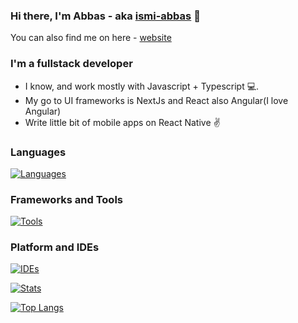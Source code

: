 ### Hi there, I'm Abbas - aka [ismi-abbas][twitter] 👋

You can also find me on here - [website][portfolio]

### I'm a fullstack developer

- I know, and work mostly with Javascript + Typescript 💻.
- My go to UI frameworks is NextJs and React also Angular(I love Angular)
- Write little bit of mobile apps on React Native ✌️

### Languages
[![Languages](https://skillicons.dev/icons?i=js,ts,nodejs,css,html,python,cs,php,postgresql,mysql&perline=5)](https://skillicons.dev)

### Frameworks and Tools
[![Tools](https://skillicons.dev/icons?i=express,react,nextjs,redux,tailwind,angular,supabase,prisma,sequelize,flask,dotnet,docker,git,github,gitlab,notion,npm,pnpm,yarn&perline=5)](https://skillicons.dev)

### Platform and IDEs
[![IDEs](https://skillicons.dev/icons?i=vscode,rider,vim,webstorm,windows,linux&perline=5)](https://skillicons.dev)

[![Stats](https://github-readme-stats.vercel.app/api?username=ismi-abbas&theme=tokyonight&count_private=true&show_icons=true)](https://github.com/ismi-abbas?tab=repositories)

[![Top Langs](https://github-readme-stats.vercel.app/api/top-langs/?username=ismi-abbas&langs_count=6&layout=donut&theme=tokyonight)](https://github.com/ismi-abbas?tab=repositories)


[twitter]: https://twitter.com/ismiabbas_
[portfolio]: https://ismiabbas.site/

